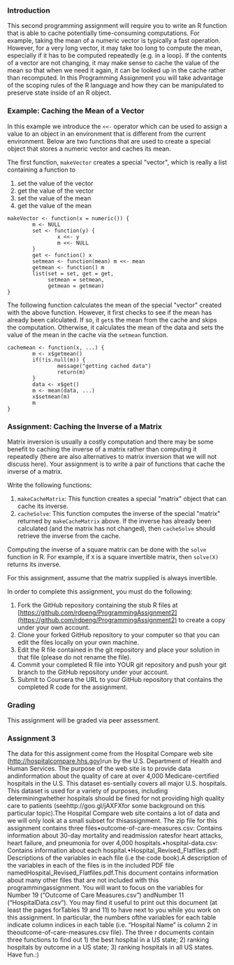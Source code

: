 ### Introduction

This second programming assignment will require you to write an R
function that is able to cache potentially time-consuming computations.
For example, taking the mean of a numeric vector is typically a fast
operation. However, for a very long vector, it may take too long to
compute the mean, especially if it has to be computed repeatedly (e.g.
in a loop). If the contents of a vector are not changing, it may make
sense to cache the value of the mean so that when we need it again, it
can be looked up in the cache rather than recomputed. In this
Programming Assignment you will take advantage of the scoping rules of
the R language and how they can be manipulated to preserve state inside
of an R object.

### Example: Caching the Mean of a Vector

In this example we introduce the `<<-` operator which can be used to
assign a value to an object in an environment that is different from the
current environment. Below are two functions that are used to create a
special object that stores a numeric vector and caches its mean.

The first function, `makeVector` creates a special "vector", which is
really a list containing a function to

1.  set the value of the vector
2.  get the value of the vector
3.  set the value of the mean
4.  get the value of the mean

<!-- -->

    makeVector <- function(x = numeric()) {
            m <- NULL
            set <- function(y) {
                    x <<- y
                    m <<- NULL
            }
            get <- function() x
            setmean <- function(mean) m <<- mean
            getmean <- function() m
            list(set = set, get = get,
                 setmean = setmean,
                 getmean = getmean)
    }

The following function calculates the mean of the special "vector"
created with the above function. However, it first checks to see if the
mean has already been calculated. If so, it `get`s the mean from the
cache and skips the computation. Otherwise, it calculates the mean of
the data and sets the value of the mean in the cache via the `setmean`
function.

    cachemean <- function(x, ...) {
            m <- x$getmean()
            if(!is.null(m)) {
                    message("getting cached data")
                    return(m)
            }
            data <- x$get()
            m <- mean(data, ...)
            x$setmean(m)
            m
    }

### Assignment: Caching the Inverse of a Matrix

Matrix inversion is usually a costly computation and there may be some
benefit to caching the inverse of a matrix rather than computing it
repeatedly (there are also alternatives to matrix inversion that we will
not discuss here). Your assignment is to write a pair of functions that
cache the inverse of a matrix.

Write the following functions:

1.  `makeCacheMatrix`: This function creates a special "matrix" object
    that can cache its inverse.
2.  `cacheSolve`: This function computes the inverse of the special
    "matrix" returned by `makeCacheMatrix` above. If the inverse has
    already been calculated (and the matrix has not changed), then
    `cacheSolve` should retrieve the inverse from the cache.

Computing the inverse of a square matrix can be done with the `solve`
function in R. For example, if `X` is a square invertible matrix, then
`solve(X)` returns its inverse.

For this assignment, assume that the matrix supplied is always
invertible.

In order to complete this assignment, you must do the following:

1.  Fork the GitHub repository containing the stub R files at
    [https://github.com/rdpeng/ProgrammingAssignment2](https://github.com/rdpeng/ProgrammingAssignment2)
    to create a copy under your own account.
2.  Clone your forked GitHub repository to your computer so that you can
    edit the files locally on your own machine.
3.  Edit the R file contained in the git repository and place your
    solution in that file (please do not rename the file).
4.  Commit your completed R file into YOUR git repository and push your
    git branch to the GitHub repository under your account.
5.  Submit to Coursera the URL to your GitHub repository that contains
    the completed R code for the assignment.

### Grading

This assignment will be graded via peer assessment.

### Assignment 3
The data for this assignment come from the Hospital Compare web site (http://hospitalcompare.hhs.gov)run by the U.S. Department of Health and Human Services. The purpose of the web site is to provide data andinformation about the quality of care at over 4,000 Medicare-certified hospitals in the U.S. This dataset es-sentially covers all major U.S. hospitals.  This dataset is used for a variety of purposes, including determiningwhether hospitals should be fined for not providing high quality care to patients (seehttp://goo.gl/jAXFXfor some background on this particular topic).The  Hospital  Compare  web  site  contains  a  lot  of  data  and  we  will  only  look  at  a  small  subset  for  thisassignment.  The zip file for this assignment contains three files•outcome-of-care-measures.csv: Contains information about 30-day mortality and readmission ratesfor heart attacks, heart failure, and pneumonia for over 4,000 hospitals.•hospital-data.csv:  Contains information about each hospital.•Hospital_Revised_Flatfiles.pdf:  Descriptions of the variables in each file (i.e the code book).A description of the variables in each of the files is in the included PDF file namedHospital_Revised_Flatfiles.pdf.This document contains information about many other files that are not included with this programmingassignment.  You will want to focus on the variables for Number 19 (“Outcome of Care Measures.csv”) andNumber 11 (“HospitalData.csv”).  You may find it useful to print out this document (at least the pages forTables 19 and 11) to have next to you while you work on this assignment.  In particular,  the numbers ofthe variables for each table indicate column indices in each table (i.e.  “Hospital Name” is column 2 in theoutcome-of-care-measures.csv file).
The three r documents contain three functions to find out 1) the best hospital in a US state; 2) ranking hospitals by outcome in a US state; 3) ranking hospitals in all US states.
Have fun.:)
